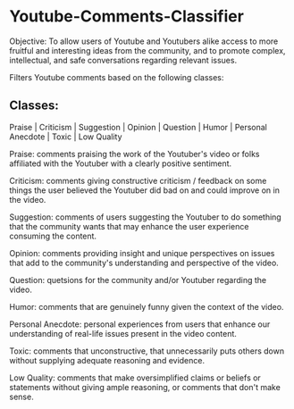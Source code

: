 # Youtube-Comments-Classifier
Objective: To allow users of Youtube and Youtubers alike access to more fruitful and interesting ideas from the community, and to promote complex, intellectual, and safe conversations regarding relevant issues.

Filters Youtube comments based on the following classes:

## Classes:

Praise | Criticism | Suggestion | Opinion | Question | Humor | Personal Anecdote | Toxic | Low Quality

Praise: comments praising the work of the Youtuber's video or folks affiliated with the Youtuber with a clearly positive sentiment.

Criticism: comments giving constructive criticism / feedback on some things the user believed the Youtuber did bad on and could improve on in the video.

Suggestion: comments of users suggesting the Youtuber to do something that the community wants that may enhance the user experience consuming the content.

Opinion: comments providing insight and unique perspectives on issues that add to the community's understanding and perspective of the video.

Question: quetsions for the community and/or Youtuber regarding the video.

Humor: comments that are genuinely funny given the context of the video.

Personal Anecdote: personal experiences from users that enhance our understanding of real-life issues present in the video content.

Toxic: comments that unconstructive, that unnecessarily puts others down without supplying adequate reasoning and evidence.

Low Quality: comments that make oversimplified claims or beliefs or statements without giving ample reasoning, or comments that don't make sense.
